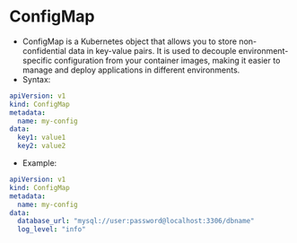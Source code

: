 # ConfigMap

- ConfigMap is a Kubernetes object that allows you to store non-confidential data in key-value pairs. It is used to decouple environment-specific configuration from your container images, making it easier to manage and deploy applications in different environments.
- Syntax:

```yaml
apiVersion: v1
kind: ConfigMap
metadata:
  name: my-config
data:
  key1: value1
  key2: value2
```

- Example:

```yaml
apiVersion: v1
kind: ConfigMap
metadata:
  name: my-config
data:
  database_url: "mysql://user:password@localhost:3306/dbname"
  log_level: "info"
```
